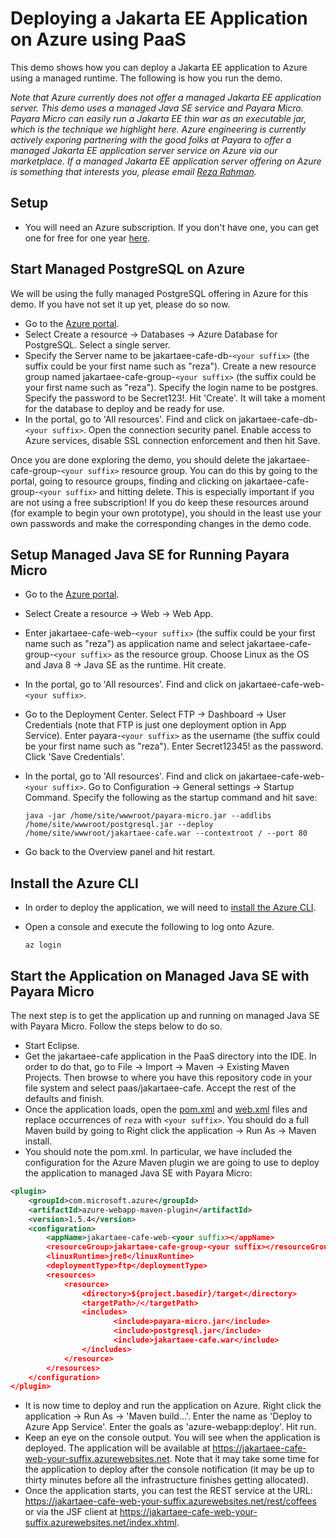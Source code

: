 # Deploying a Jakarta EE Application on Azure using PaaS
This demo shows how you can deploy a Jakarta EE application to Azure using a managed runtime. The following is how you run the demo.

*Note that Azure currently does not offer a managed Jakarta EE application server. This demo uses a managed Java SE service and Payara Micro. Payara Micro can easily run a Jakarta EE thin war as an executable jar, which is the technique we highlight here. Azure engineering is currently actively exporing partnering with the good folks at Payara to offer a managed Jakarta EE application server service on Azure via our marketplace. If a managed Jakarta EE application server offering on Azure is something that interests you, please email [Reza Rahman](mailto:reza.rahman@microsoft.com?subject=Managed%20Jakarta%20EE%20Application%20Server%20on%20Azure).*

## Setup
* You will need an Azure subscription. If you don't have one, you can get one for free for one year [here](https://azure.microsoft.com/en-us/free).

## Start Managed PostgreSQL on Azure
We will be using the fully managed PostgreSQL offering in Azure for this demo. If you have not set it up yet, please do so now. 

* Go to the [Azure portal](http://portal.azure.com).
* Select Create a resource -> Databases -> Azure Database for PostgreSQL. Select a single server.
* Specify the Server name to be jakartaee-cafe-db-`<your suffix>` (the suffix could be your first name such as "reza"). Create a new resource group named jakartaee-cafe-group-`<your suffix>` (the suffix could be your first name such as "reza"). Specify the login name to be postgres. Specify the password to be Secret123!. Hit 'Create'. It will take a moment for the database to deploy and be ready for use.
* In the portal, go to 'All resources'. Find and click on jakartaee-cafe-db-`<your suffix>`. Open the connection security panel. Enable access to Azure services, disable SSL connection enforcement and then hit Save.

Once you are done exploring the demo, you should delete the jakartaee-cafe-group-`<your suffix>` resource group. You can do this by going to the portal, going to resource groups, finding and clicking on jakartaee-cafe-group-`<your suffix>` and hitting delete. This is especially important if you are not using a free subscription! If you do keep these resources around (for example to begin your own prototype), you should in the least use your own passwords and make the corresponding changes in the demo code.

## Setup Managed Java SE for Running Payara Micro
* Go to the [Azure portal](http://portal.azure.com).
* Select Create a resource -> Web -> Web App.
* Enter jakartaee-cafe-web-`<your suffix>` (the suffix could be your first name such as "reza") as application name and select jakartaee-cafe-group-`<your suffix>` as the resource group. Choose Linux as the OS and Java 8 -> Java SE as the runtime. Hit create.
* In the portal, go to 'All resources'. Find and click on jakartaee-cafe-web-`<your suffix>`.
* Go to the Deployment Center. Select FTP -> Dashboard -> User Credentials (note that FTP is just one deployment option in App Service). Enter payara-`<your suffix>` as the username (the suffix could be your first name such as "reza"). Enter Secret12345! as the password. Click 'Save Credentials'.
* In the portal, go to 'All resources'. Find and click on jakartaee-cafe-web-`<your suffix>`. Go to Configuration -> General settings -> Startup Command. Specify the following as the startup command and hit save:

	```
	java -jar /home/site/wwwroot/payara-micro.jar --addlibs /home/site/wwwroot/postgresql.jar --deploy /home/site/wwwroot/jakartaee-cafe.war --contextroot / --port 80
	```
* Go back to the Overview panel and hit restart.

## Install the Azure CLI
* In order to deploy the application, we will need to [install the Azure CLI](https://docs.microsoft.com/en-us/cli/azure/install-azure-cli?view=azure-cli-latest).
* Open a console and execute the following to log onto Azure.

	```
	az login
	```
## Start the Application on Managed Java SE with Payara Micro
The next step is to get the application up and running on managed Java SE with Payara Micro. Follow the steps below to do so.

* Start Eclipse.
* Get the jakartaee-cafe application in the PaaS directory into the IDE. In order to do that, go to File -> Import -> Maven -> Existing Maven Projects. Then browse to where you have this repository code in your file system and select paas/jakartaee-cafe. Accept the rest of the defaults and finish.
* Once the application loads, open the [pom.xml](jakartaee-cafe/pom.xml) and [web.xml](jakartaee-cafe/src/main/webapp/WEB-INF/web.xml) files and replace occurrences of `reza` with `<your suffix>`. You should do a full Maven build by going to Right click the application -> Run As -> Maven install.
* You should note the pom.xml. In particular, we have included the configuration for the Azure Maven plugin we are going to use to deploy the application to managed Java SE with Payara Micro:

```xml
<plugin>
    <groupId>com.microsoft.azure</groupId>
    <artifactId>azure-webapp-maven-plugin</artifactId>
    <version>1.5.4</version>
    <configuration>
        <appName>jakartaee-cafe-web-<your suffix></appName>
        <resourceGroup>jakartaee-cafe-group-<your suffix></resourceGroup>
        <linuxRuntime>jre8</linuxRuntime>
        <deploymentType>ftp</deploymentType>
        <resources>
            <resource>
                <directory>${project.basedir}/target</directory>
                <targetPath>/</targetPath>
                <includes>
					   <include>payara-micro.jar</include>
					   <include>postgresql.jar</include>
					   <include>jakartaee-cafe.war</include>
                </includes>
            </resource>
        </resources>
    </configuration>	
</plugin>
```

* It is now time to deploy and run the application on Azure. Right click the application -> Run As -> 'Maven build...'. Enter the name as 'Deploy to Azure App Service'. Enter the goals as 'azure-webapp:deploy'. Hit run.
* Keep an eye on the console output. You will see when the application is deployed. The application will be available at https://jakartaee-cafe-web-your-suffix.azurewebsites.net. Note that it may take some time for the application to deploy after the console notification (it may be up to thirty minutes before all the infrastructure finishes getting allocated).
* Once the application starts, you can test the REST service at the URL: https://jakartaee-cafe-web-your-suffix.azurewebsites.net/rest/coffees or via the JSF client at https://jakartaee-cafe-web-your-suffix.azurewebsites.net/index.xhtml.
